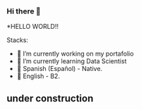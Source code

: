 ### Hi there 👋

*HELLO WORLD!!

Stacks:

- 🔭 I’m currently working on my portafolio
- 🌱 I’m currently learning Data Scientist
- 💬 Spanish (Español) - Native.
- 💬 English - B2.

## under construction ##
